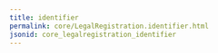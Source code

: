 ```yaml
---
title: identifier
permalink: core/LegalRegistration.identifier.html
jsonid: core_legalregistration_identifier
---
```

